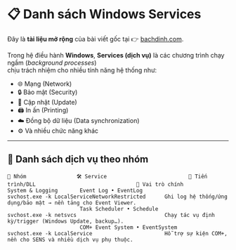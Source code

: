 # 📋 Danh sách Windows Services  

Đây là **tài liệu mở rộng** của bài viết gốc tại 👉 [bachdinh.com](https://bachdinh.com/article/windows-thuc-su-djang-chay-nhung-gi).  

Trong hệ điều hành **Windows**, **Services (dịch vụ)** là các chương trình chạy ngầm (_background processes_)  
chịu trách nhiệm cho nhiều tính năng hệ thống như:  

- 🌐 Mạng (Network)  
- 🔒 Bảo mật (Security)  
- 🔄 Cập nhật (Update)  
- 🖨️ In ấn (Printing)  
- ☁️ Đồng bộ dữ liệu (Data synchronization)  
- ⚙️ Và nhiều chức năng khác  

---

## 📑 Danh sách dịch vụ theo nhóm

```text
🔹 Nhóm                🛠️ Service                          📂 Tiến trình/DLL                                📝 Vai trò chính
System & Logging       Event Log • EventLog                 svchost.exe -k LocalServiceNetworkRestricted      Ghi log hệ thống/ứng dụng/bảo mật → nền tảng cho Event Viewer.
                       Task Scheduler • Schedule            svchost.exe -k netsvcs                            Chạy tác vụ định kỳ/trigger (Windows Update, backup…).
                       COM+ Event System • EventSystem      svchost.exe -k LocalService                       Hỗ trợ sự kiện COM+, nền cho SENS và nhiều dịch vụ phụ thuộc.
